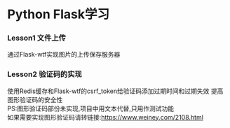 Python Flask学习
====
### Lesson1 文件上传
通过Flask-wtf实现图片的上传保存服务器

### Lesson2 验证码的实现
使用Redis缓存和Flask-wtf的csrf_token给验证码添加过期时间和过期失效
提高图形验证码的安全性<br>
PS:图形验证码部份未实现,项目中用文本代替,只用作测试功能<br>
如果需要实现图形验证码请转链接:https://www.weiney.com/2108.html


